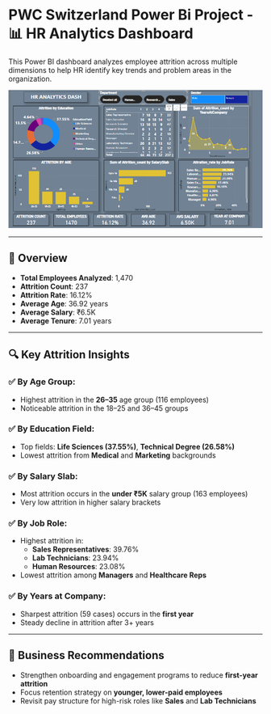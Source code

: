 # PWC Switzerland Power Bi Project - 📊 HR Analytics Dashboard


This Power BI dashboard analyzes employee attrition across multiple dimensions to help HR identify key trends and problem areas in the organization.

![HR Analytics Dashboard](./image.png)

---

## 👥 Overview

- **Total Employees Analyzed**: 1,470  
- **Attrition Count**: 237  
- **Attrition Rate**: 16.12%  
- **Average Age**: 36.92 years  
- **Average Salary**: ₹6.5K  
- **Average Tenure**: 7.01 years  

---

## 🔍 Key Attrition Insights

### ✅ By Age Group:
- Highest attrition in the **26–35** age group (116 employees)
- Noticeable attrition in the 18–25 and 36–45 groups

### ✅ By Education Field:
- Top fields: **Life Sciences (37.55%)**, **Technical Degree (26.58%)**
- Lowest attrition from **Medical** and **Marketing** backgrounds

### ✅ By Salary Slab:
- Most attrition occurs in the **under ₹5K** salary group (163 employees)
- Very low attrition in higher salary brackets

### ✅ By Job Role:
- Highest attrition in:
  - **Sales Representatives**: 39.76%
  - **Lab Technicians**: 23.94%
  - **Human Resources**: 23.08%
- Lowest attrition among **Managers** and **Healthcare Reps**

### ✅ By Years at Company:
- Sharpest attrition (59 cases) occurs in the **first year**
- Steady decline in attrition after 3+ years

---

## 🧠 Business Recommendations

- Strengthen onboarding and engagement programs to reduce **first-year attrition**
- Focus retention strategy on **younger, lower-paid employees**
- Revisit pay structure for high-risk roles like **Sales** and **Lab Technicians**

